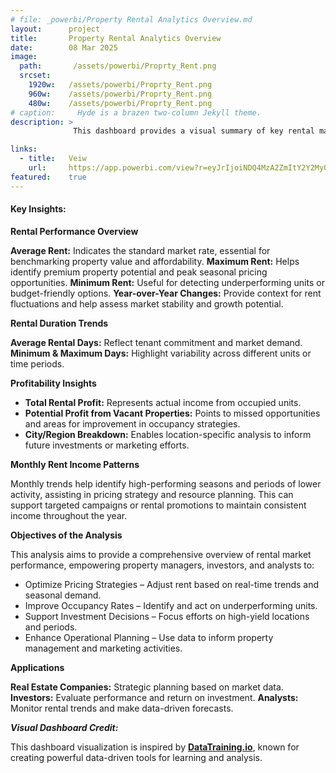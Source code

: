 ```yaml
---
# file: _powerbi/Property Rental Analytics Overview.md
layout:      project
title:       Property Rental Analytics Overview
date:        08 Mar 2025
image:
  path:       /assets/powerbi/Proprty_Rent.png
  srcset:
    1920w:   /assets/powerbi/Proprty_Rent.png
    960w:    /assets/powerbi/Proprty_Rent.png
    480w:    /assets/powerbi/Proprty_Rent.png
# caption:     Hyde is a brazen two-column Jekyll theme.
description: >
              This dashboard provides a visual summary of key rental market metrics, including average rent, rental duration, income distribution, and profit potential. It helps property managers, investors, and analysts make informed decisions by highlighting trends, performance variations, and opportunities across different regions and time periods. Dashboard design inspired by **[DataTraining.io](https://datatraining.io)**.

links:
  - title:   Veiw
    url:     https://app.powerbi.com/view?r=eyJrIjoiNDQ4MzA2ZmItY2Y2My00ZTcxLTg3MTMtM2MyMWM0NDU5M2RlIiwidCI6IjZiY2E4MzUxLTAxZDMtNDI1Mi04NWVhLWJkYThmOGQyMzViZCIsImMiOjl9
featured:    true
---
```


#### Key Insights:

**Rental Performance Overview**

**Average Rent:** Indicates the standard market rate, essential for benchmarking property value and affordability.
**Maximum Rent:** Helps identify premium property potential and peak seasonal pricing opportunities.
**Minimum Rent:** Useful for detecting underperforming units or budget-friendly options.
**Year-over-Year Changes:** Provide context for rent fluctuations and help assess market stability and growth potential.

**Rental Duration Trends**

**Average Rental Days:** Reflect tenant commitment and market demand. 
**Minimum & Maximum Days:** Highlight variability across different units or time periods.

**Profitability Insights**

- **Total Rental Profit:** Represents actual income from occupied units.
- **Potential Profit from Vacant Properties:** Points to missed opportunities and areas for improvement in occupancy strategies.
- **City/Region Breakdown:** Enables location-specific analysis to inform future investments or marketing efforts.

**Monthly Rent Income Patterns**

Monthly trends help identify high-performing seasons and periods of lower activity, assisting in pricing strategy and resource planning. This can support targeted campaigns or rental promotions to maintain consistent income throughout the year.

**Objectives of the Analysis**

This analysis aims to provide a comprehensive overview of rental market performance, empowering property managers, investors, and analysts to:
- Optimize Pricing Strategies – Adjust rent based on real-time trends and seasonal demand.
- Improve Occupancy Rates – Identify and act on underperforming units.
- Support Investment Decisions – Focus efforts on high-yield locations and periods.
- Enhance Operational Planning – Use data to inform property management and marketing activities.

**Applications**

**Real Estate Companies:** Strategic planning based on market data.
**Investors:** Evaluate performance and return on investment.
**Analysts:** Monitor rental trends and make data-driven forecasts.

***Visual Dashboard Credit:***

This dashboard visualization is inspired by **[DataTraining.io](https://datatraining.io)**, known for creating powerful data-driven tools for learning and analysis.
